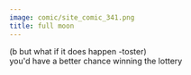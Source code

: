 ```yaml
---
image: comic/site_comic_341.png
title: full moon
---
```

(b but what if it does happen -toster)  
you'd have a better chance winning the lottery
